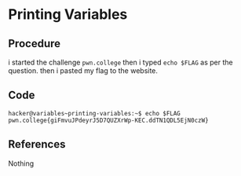 # Printing Variables

## Procedure
i started the challenge `pwn.college`
then i typed `echo $FLAG`
as per the question.
then i pasted my flag to the website.

## Code
`hacker@variables~printing-variables:~$ echo $FLAG
pwn.college{giFmvuJPdeyrJ5D7QUZXrWp-KEC.ddTN1QDL5EjN0czW}`

## References
Nothing
